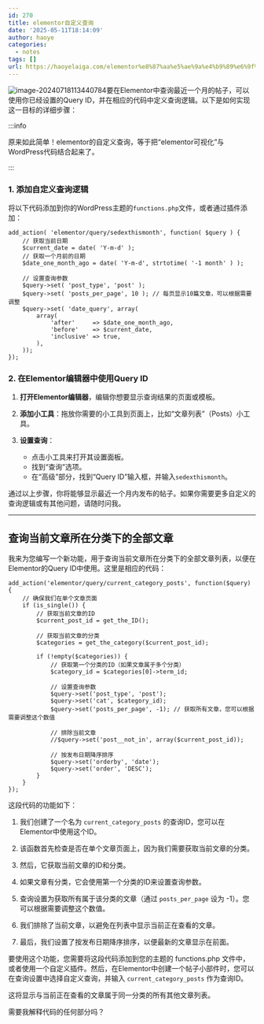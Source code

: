```yaml
---
id: 270
title: elementor自定义查询
date: '2025-05-11T18:14:09'
author: haoye
categories:
  - notes
tags: []
url: https://haoyelaiga.com/elementor%e8%87%aa%e5%ae%9a%e4%b9%89%e6%9f%a5%e8%af%a2/
---
```


![image-20240718113440784](https://docu-1319658309.cos.ap-guangzhou.myqcloud.com/image-20240718113440784.png)要在Elementor中查询最近一个月的帖子，可以使用你已经设置的Query ID，并在相应的代码中定义查询逻辑。以下是如何实现这一目标的详细步骤：

:::info

原来如此简单！elementor的自定义查询，等于把“elementor可视化”与WordPress代码结合起来了。

:::

### 1. 添加自定义查询逻辑

将以下代码添加到你的WordPress主题的`functions.php`文件，或者通过插件添加：

```
add_action( 'elementor/query/sedexthismonth', function( $query ) {
    // 获取当前日期
    $current_date = date( 'Y-m-d' );
    // 获取一个月前的日期
    $date_one_month_ago = date( 'Y-m-d', strtotime( '-1 month' ) );

    // 设置查询参数
    $query->set( 'post_type', 'post' );
    $query->set( 'posts_per_page', 10 ); // 每页显示10篇文章，可以根据需要调整
    $query->set( 'date_query', array(
        array(
            'after'     => $date_one_month_ago,
            'before'    => $current_date,
            'inclusive' => true,
        ),
    ));
});
```

### 2. 在Elementor编辑器中使用Query ID

1. **打开Elementor编辑器**，编辑你想要显示查询结果的页面或模板。

2. **添加小工具**：拖放你需要的小工具到页面上，比如“文章列表”（Posts）小工具。

3. **设置查询**：

   - 点击小工具来打开其设置面板。
   - 找到“查询”选项。
   - 在“高级”部分，找到“Query ID”输入框，并输入`sedexthismonth`。

通过以上步骤，你将能够显示最近一个月内发布的帖子。如果你需要更多自定义的查询逻辑或有其他问题，请随时问我。

***

## 查询当前文章所在分类下的全部文章

我来为您编写一个新功能，用于查询当前文章所在分类下的全部文章列表，以便在Elementor的Query ID中使用。这里是相应的代码：

```
add_action('elementor/query/current_category_posts', function($query) {
    // 确保我们在单个文章页面
    if (is_single()) {
        // 获取当前文章的ID
        $current_post_id = get_the_ID();

        // 获取当前文章的分类
        $categories = get_the_category($current_post_id);

        if (!empty($categories)) {
            // 获取第一个分类的ID（如果文章属于多个分类）
            $category_id = $categories[0]->term_id;

            // 设置查询参数
            $query->set('post_type', 'post');
            $query->set('cat', $category_id);
            $query->set('posts_per_page', -1); // 获取所有文章，您可以根据需要调整这个数值

            // 排除当前文章
            //$query->set('post__not_in', array($current_post_id));

            // 按发布日期降序排序
            $query->set('orderby', 'date');
            $query->set('order', 'DESC');
        }
    }
});
```

这段代码的功能如下：

1. 我们创建了一个名为 `current_category_posts` 的查询ID，您可以在Elementor中使用这个ID。

2. 该函数首先检查是否在单个文章页面上，因为我们需要获取当前文章的分类。

3. 然后，它获取当前文章的ID和分类。

4. 如果文章有分类，它会使用第一个分类的ID来设置查询参数。

5. 查询设置为获取所有属于该分类的文章（通过 `posts_per_page` 设为 -1）。您可以根据需要调整这个数值。

6. 我们排除了当前文章，以避免在列表中显示当前正在查看的文章。

7. 最后，我们设置了按发布日期降序排序，以便最新的文章显示在前面。

要使用这个功能，您需要将这段代码添加到您的主题的 functions.php 文件中，或者使用一个自定义插件。然后，在Elementor中创建一个帖子小部件时，您可以在查询设置中选择自定义查询，并输入 `current_category_posts` 作为查询ID。

这将显示与当前正在查看的文章属于同一分类的所有其他文章列表。

需要我解释代码的任何部分吗？
